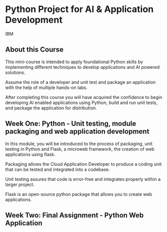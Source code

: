 # Python Project for AI & Application Development
IBM

## About this Course
This mini-course is intended to apply foundational Python skills by implementing different techniques to develop applications and AI powered solutions. 

Assume the role of a developer and unit test and package an application with the help of multiple hands-on labs. 

After completing this course you will have acquired the confidence to begin developing AI enabled applications using Python, build and run unit tests, and package the application for distribution.

## Week One: Python - Unit testing, module packaging and web application development
In this module, you will be introduced to the process of packaging, unit testing in Python and Flask, a microweb framework, the creation of web applications using flask. 

Packaging allows the Cloud Application Developer to produce a coding unit that can be tested and integrated into a codebase. 

Unit testing assures that code is error-free and integrates properly within a larger project. 

Flask is an open-source python package that allows you to create web applications.

## Week Two: Final Assignment - Python Web Application
